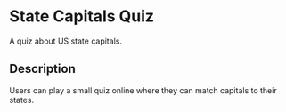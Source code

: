 # State Capitals Quiz

A quiz about US state capitals.

## Description

Users can play a small quiz online where they can match capitals to their states.